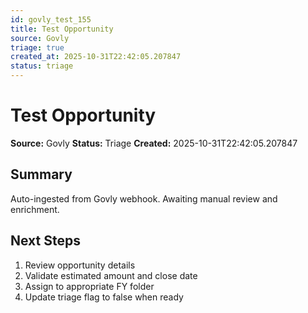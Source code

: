 ```yaml
---
id: govly_test_155
title: Test Opportunity
source: Govly
triage: true
created_at: 2025-10-31T22:42:05.207847
status: triage
---
```


# Test Opportunity

**Source:** Govly
**Status:** Triage
**Created:** 2025-10-31T22:42:05.207847

## Summary

Auto-ingested from Govly webhook. Awaiting manual review and enrichment.

## Next Steps

1. Review opportunity details
2. Validate estimated amount and close date
3. Assign to appropriate FY folder
4. Update triage flag to false when ready
